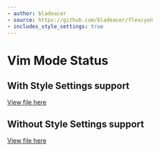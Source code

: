 ```yaml
---
- author: bladeacer
- source: https://github.com/bladeacer/flexcyon
- includes_style_settings: true
---
```

# Vim Mode Status

## With Style Settings support
[View file here](./vim-mode-status-w-style-settings.css)

## Without Style Settings support
[View file here](./vim-mode-status.css)
